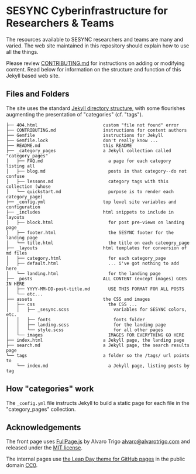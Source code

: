 # SESYNC Cyberinfrastructure for Researchers & Teams

The resources available to SESYNC researchers and teams are many and varied. The
web site maintained in this repository should explain how to use all the things.

Please review [CONTRIBUTING.md](CONTRIBUTING.md) for instructions on adding or
modifying content. Read below for information on the structure and function of this Jekyll
based web site.

## Files and Folders

The site uses the standard
[Jekyll directory structure](https://jekyllrb.com/docs/structure/), with some
flourishes augmenting the presentation of "categories" (cf. "tags").

```
├── 404.html                         custom "file not found" error
├── CONTRIBUTING.md                  instructions for content authors
├── Gemfile                          instructions for Jekyll
├── Gemfile.lock                     don't really know ...
├── README.md                        this README
├── _category_pages                  a Jekyll collection called "category_pages"
│   ├── FAQ.md                         a page for each category listing all
│   ├── blog.md                        posts in that category--do not confuse
│   ├── lessons.md                     category tags with this collection (whose
│   └── quickstart.md                  purpose is to render each category_page)
├── _config.yml                      top level site variables and configuration
├── _includes                        html snippets to include in layouts
│   ├── block.html                     for post pre-views on landing page
│   ├── footer.html                    the SESYNC footer for the landing page
│   └── title.html                     the title on each cateogry_page
├── _layouts                         html templates for conversion of md files
│   ├── category.html                  for each category_page
│   ├── default.html                   ... i've got nothing to add here
│   └── landing.html                   for the landing page
├── _posts                           ALL CONTENT (except images) GOES IN HERE
│   ├── YYYY-MM-DD-post-title.md       USE THIS FORMAT FOR ALL POSTS
│   └── etc...
├── assets                           the CSS and images
│   ├── css                            the CSS ...
│   │   ├── _sesync.scss                 variables for SESYNC colors, etc.
│   │   ├── fonts                        fonts folder
│   │   ├── landing.scss                 for the landing page
│   │   └── style.scss                   for all other pages
│   └── images                         IMAGES FOR EVERYTHING GO HERE
├── index.html                       a Jekyll page, the landing page
├── search.md                        a Jekyll page, the search results page
└── tags                             a folder so the /tags/ url points to
    └── index.md                       a Jekyll page, listing posts by tag
```

## How "categories" work

The `_config.yml` file instructs Jekyll to build a static page for each file
in the "category_pages" collection.

## Acknowledgements

The front page uses [FullPage.js](https://github.com/alvarotrigo/fullPage.js) by
Alvaro Trigo <alvaro@alvarotrigo.com> and released under the
[MIT license](https://opensource.org/licenses/MIT).

The internal pages use
[the Leap Day theme for GitHub pages](https://github.com/pages-themes/leap-day)
in the public domain [CC0](https://creativecommons.org/publicdomain/zero/1.0/).
